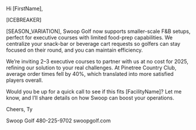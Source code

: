 Hi [FirstName],

[ICEBREAKER]

[SEASON_VARIATION], Swoop Golf now supports smaller-scale F&B setups, perfect for executive courses with limited food-prep capabilities. We centralize your snack-bar or beverage cart requests so golfers can stay focused on their round, and you can maintain efficiency.

We’re inviting 2–3 executive courses to partner with us at no cost for 2025, refining our solution to your real challenges. At Pinetree Country Club, average order times fell by 40%, which translated into more satisfied players overall.

Would you be up for a quick call to see if this fits [FacilityName]? Let me know, and I’ll share details on how Swoop can boost your operations.

Cheers,
Ty

Swoop Golf
480-225-9702
swoopgolf.com

